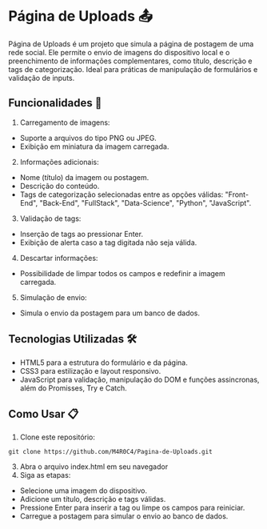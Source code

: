 # Página de Uploads 📤
Página de Uploads é um projeto que simula a página de postagem de uma rede social. Ele permite o envio de imagens do dispositivo local e o preenchimento de informações complementares, como título, descrição e tags de categorização. Ideal para práticas de manipulação de formulários e validação de inputs.

## Funcionalidades 🚀
1. Carregamento de imagens:
- Suporte a arquivos do tipo PNG ou JPEG.
- Exibição em miniatura da imagem carregada.

2. Informações adicionais:
- Nome (título) da imagem ou postagem.
- Descrição do conteúdo.
- Tags de categorização selecionadas entre as opções válidas: "Front-End", "Back-End", "FullStack", "Data-Science", "Python", "JavaScript".

3. Validação de tags:
- Inserção de tags ao pressionar Enter.
- Exibição de alerta caso a tag digitada não seja válida.

4. Descartar informações:
- Possibilidade de limpar todos os campos e redefinir a imagem carregada.

5. Simulação de envio:
- Simula o envio da postagem para um banco de dados.

## Tecnologias Utilizadas 🛠️
- HTML5 para a estrutura do formulário e da página.
- CSS3 para estilização e layout responsivo.
- JavaScript para validação, manipulação do DOM e funções assincronas, além do Promisses, Try e Catch.


 ## Como Usar 📋 

1. Clone este repositório:
   
`git clone https://github.com/M4R0C4/Pagina-de-Uploads.git
`

3. Abra o arquivo index.html em seu navegador
4. Siga as etapas:
- Selecione uma imagem do dispositivo.
- Adicione um título, descrição e tags válidas.
- Pressione Enter para inserir a tag ou limpe os campos para reiniciar.
- Carregue a postagem para simular o envio ao banco de dados.
